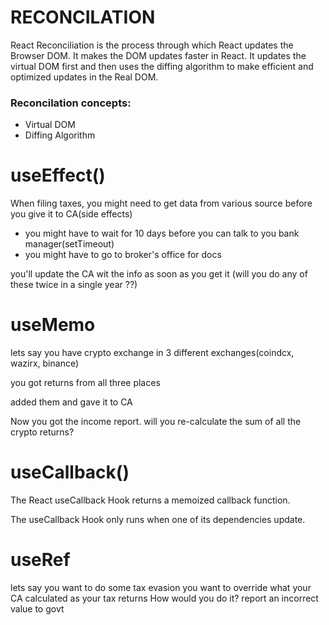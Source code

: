 # RECONCILATION

React Reconciliation is the process through which React updates the Browser DOM. It makes the DOM updates faster in React. It updates the virtual DOM first and then uses the diffing algorithm to make efficient and optimized updates in the Real DOM.

### Reconcilation concepts:

- Virtual DOM
- Diffing Algorithm

# useEffect()

When filing taxes, you might need to get data from various source before you give it to CA(side effects)

- you might have to wait for 10 days before you can talk to you bank manager(setTimeout)
- you might have to go to broker's office for docs

you'll update the CA wit the info as soon as you get it (will you do any of these twice in a single year ??)

# useMemo

lets say you have crypto exchange in 3 different exchanges(coindcx, wazirx, binance)

you got returns from all three places

added them and gave it to CA

Now you got the income report. will you re-calculate the sum of all the crypto returns?

# useCallback()

The React useCallback Hook returns a memoized callback function.

The useCallback Hook only runs when one of its dependencies update.

# useRef

lets say you want to do some tax evasion
you want to override what your CA calculated as your tax returns
How would you do it? report an incorrect value to govt
